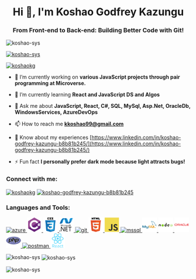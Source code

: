 <h1 align="center">Hi 👋, I'm Koshao Godfrey Kazungu</h1>
<h3 align="center">From Front-end to Back-end: Building Better Code with Git!</h3>

<p align="left"> <img src="https://komarev.com/ghpvc/?username=koshao-sys&label=Profile%20views&color=0e75b6&style=flat" alt="koshao-sys" /> </p>

<p align="left"> <a href="https://github.com/ryo-ma/github-profile-trophy"><img src="https://github-profile-trophy.vercel.app/?username=koshao-sys" alt="koshao-sys" /></a> </p>

<p align="left"> <a href="https://twitter.com/koshaokg" target="blank"><img src="https://img.shields.io/twitter/follow/koshaokg?logo=twitter&style=for-the-badge" alt="koshaokg" /></a> </p>

- 🔭 I’m currently working on **various JavaScript projects through pair programming at Microverse.**

- 🌱 I’m currently learning **React and JavaScript DS and Algos**

- 💬 Ask me about **JavaScript, React, C#, SQL, MySql, Asp.Net, OracleDb, WindowsServices, AzureDevOps**

- 📫 How to reach me **kkoshao99@gmail.com**

- 📄 Know about my experiences [https://www.linkedin.com/in/koshao-godfrey-kazungu-b8b81b245/](https://www.linkedin.com/in/koshao-godfrey-kazungu-b8b81b245/)

- ⚡ Fun fact **I personally prefer dark mode because light attracts bugs!**

<h3 align="left">Connect with me:</h3>
<p align="left">
<a href="https://twitter.com/koshaokg" target="blank"><img align="center" src="https://raw.githubusercontent.com/rahuldkjain/github-profile-readme-generator/master/src/images/icons/Social/twitter.svg" alt="koshaokg" height="30" width="40" /></a>
<a href="https://linkedin.com/in/koshao-godfrey-kazungu-b8b81b245" target="blank"><img align="center" src="https://raw.githubusercontent.com/rahuldkjain/github-profile-readme-generator/master/src/images/icons/Social/linked-in-alt.svg" alt="koshao-godfrey-kazungu-b8b81b245" height="30" width="40" /></a>
</p>

<h3 align="left">Languages and Tools:</h3>
<p align="left"> <a href="https://azure.microsoft.com/en-in/" target="_blank" rel="noreferrer"> <img src="https://www.vectorlogo.zone/logos/microsoft_azure/microsoft_azure-icon.svg" alt="azure" width="40" height="40"/> </a> <a href="https://www.w3schools.com/cs/" target="_blank" rel="noreferrer"> <img src="https://raw.githubusercontent.com/devicons/devicon/master/icons/csharp/csharp-original.svg" alt="csharp" width="40" height="40"/> </a> <a href="https://www.w3schools.com/css/" target="_blank" rel="noreferrer"> <img src="https://raw.githubusercontent.com/devicons/devicon/master/icons/css3/css3-original-wordmark.svg" alt="css3" width="40" height="40"/> </a> <a href="https://dotnet.microsoft.com/" target="_blank" rel="noreferrer"> <img src="https://raw.githubusercontent.com/devicons/devicon/master/icons/dot-net/dot-net-original-wordmark.svg" alt="dotnet" width="40" height="40"/> </a> <a href="https://git-scm.com/" target="_blank" rel="noreferrer"> <img src="https://www.vectorlogo.zone/logos/git-scm/git-scm-icon.svg" alt="git" width="40" height="40"/> </a> <a href="https://www.w3.org/html/" target="_blank" rel="noreferrer"> <img src="https://raw.githubusercontent.com/devicons/devicon/master/icons/html5/html5-original-wordmark.svg" alt="html5" width="40" height="40"/> </a> <a href="https://developer.mozilla.org/en-US/docs/Web/JavaScript" target="_blank" rel="noreferrer"> <img src="https://raw.githubusercontent.com/devicons/devicon/master/icons/javascript/javascript-original.svg" alt="javascript" width="40" height="40"/> </a> <a href="https://www.microsoft.com/en-us/sql-server" target="_blank" rel="noreferrer"> <img src="https://www.svgrepo.com/show/303229/microsoft-sql-server-logo.svg" alt="mssql" width="40" height="40"/> </a> <a href="https://www.mysql.com/" target="_blank" rel="noreferrer"> <img src="https://raw.githubusercontent.com/devicons/devicon/master/icons/mysql/mysql-original-wordmark.svg" alt="mysql" width="40" height="40"/> </a> <a href="https://nodejs.org" target="_blank" rel="noreferrer"> <img src="https://raw.githubusercontent.com/devicons/devicon/master/icons/nodejs/nodejs-original-wordmark.svg" alt="nodejs" width="40" height="40"/> </a> <a href="https://www.oracle.com/" target="_blank" rel="noreferrer"> <img src="https://raw.githubusercontent.com/devicons/devicon/master/icons/oracle/oracle-original.svg" alt="oracle" width="40" height="40"/> </a> <a href="https://www.php.net" target="_blank" rel="noreferrer"> <img src="https://raw.githubusercontent.com/devicons/devicon/master/icons/php/php-original.svg" alt="php" width="40" height="40"/> </a> <a href="https://postman.com" target="_blank" rel="noreferrer"> <img src="https://www.vectorlogo.zone/logos/getpostman/getpostman-icon.svg" alt="postman" width="40" height="40"/> </a> <a href="https://reactjs.org/" target="_blank" rel="noreferrer"> <img src="https://raw.githubusercontent.com/devicons/devicon/master/icons/react/react-original-wordmark.svg" alt="react" width="40" height="40"/> </a> </p>

<p><img align="left" src="https://github-readme-stats.vercel.app/api/top-langs?username=koshao-sys&show_icons=true&locale=en&layout=compact" alt="koshao-sys" /></p>

<p>&nbsp;<img align="center" src="https://github-readme-stats.vercel.app/api?username=koshao-sys&show_icons=true&locale=en" alt="koshao-sys" /></p>

<p><img align="center" src="https://github-readme-streak-stats.herokuapp.com/?user=koshao-sys&" alt="koshao-sys" /></p>
